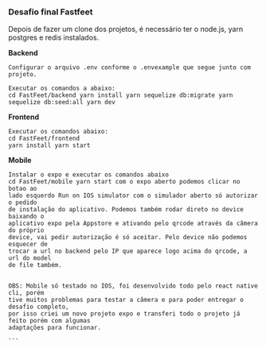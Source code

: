 ### Desafio final Fastfeet

Depois de fazer um clone dos projetos, é necessário ter o node.js, yarn postgres e redis instalados.

**Backend**

````
Configurar o arquivo .env conforme o .envexample que segue junto com projeto.

Executar os comandos a abaixo:
cd FastFeet/backend yarn install yarn sequelize db:migrate yarn sequelize db:seed:all yarn dev
````

**Frontend**

````
Executar os comandos abaixo:
cd FastFeet/frontend
yarn install yarn start
````

**Mobile**

````
Instalar o expo e executar os comandos abaixo
cd FastFeet/mobile yarn start com o expo aberto podemos clicar no botao ao 
lado esquerdo Run on IOS simulator com o simulador aberto só autorizar o pedido 
de instalação do aplicativo. Podemos também rodar direto no device baixando o 
aplicativo expo pela Appstore e ativando pelo qrcode através da câmera do próprio
device, vai pedir autorização é só aceitar. Pelo device não podemos esquecer de 
trocar a url no backend pelo IP que aparece logo acima do qrcode, a url do model 
de file também.


OBS: Mobile só testado no IOS, foi desenvolvido todo pelo react native cli, porém 
tive muitos problemas para testar a câmera e para poder entregar o desafio completo, 
por isso criei um novo projeto expo e transferi todo o projeto já feito porém com algumas 
adaptações para funcionar.

```






